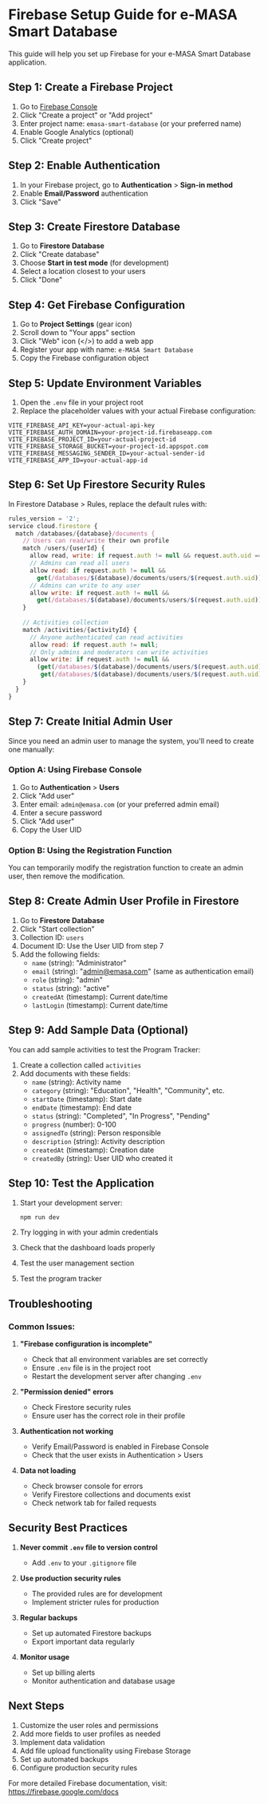# Firebase Setup Guide for e-MASA Smart Database

This guide will help you set up Firebase for your e-MASA Smart Database application.

## Step 1: Create a Firebase Project

1. Go to [Firebase Console](https://console.firebase.google.com/)
2. Click "Create a project" or "Add project"
3. Enter project name: `emasa-smart-database` (or your preferred name)
4. Enable Google Analytics (optional)
5. Click "Create project"

## Step 2: Enable Authentication

1. In your Firebase project, go to **Authentication** > **Sign-in method**
2. Enable **Email/Password** authentication
3. Click "Save"

## Step 3: Create Firestore Database

1. Go to **Firestore Database**
2. Click "Create database"
3. Choose **Start in test mode** (for development)
4. Select a location closest to your users
5. Click "Done"

## Step 4: Get Firebase Configuration

1. Go to **Project Settings** (gear icon)
2. Scroll down to "Your apps" section
3. Click "Web" icon (</>) to add a web app
4. Register your app with name: `e-MASA Smart Database`
5. Copy the Firebase configuration object

## Step 5: Update Environment Variables

1. Open the `.env` file in your project root
2. Replace the placeholder values with your actual Firebase configuration:

```env
VITE_FIREBASE_API_KEY=your-actual-api-key
VITE_FIREBASE_AUTH_DOMAIN=your-project-id.firebaseapp.com
VITE_FIREBASE_PROJECT_ID=your-actual-project-id
VITE_FIREBASE_STORAGE_BUCKET=your-project-id.appspot.com
VITE_FIREBASE_MESSAGING_SENDER_ID=your-actual-sender-id
VITE_FIREBASE_APP_ID=your-actual-app-id
```

## Step 6: Set Up Firestore Security Rules

In Firestore Database > Rules, replace the default rules with:

```javascript
rules_version = '2';
service cloud.firestore {
  match /databases/{database}/documents {
    // Users can read/write their own profile
    match /users/{userId} {
      allow read, write: if request.auth != null && request.auth.uid == userId;
      // Admins can read all users
      allow read: if request.auth != null && 
        get(/databases/$(database)/documents/users/$(request.auth.uid)).data.role == 'admin';
      // Admins can write to any user
      allow write: if request.auth != null && 
        get(/databases/$(database)/documents/users/$(request.auth.uid)).data.role == 'admin';
    }
    
    // Activities collection
    match /activities/{activityId} {
      // Anyone authenticated can read activities
      allow read: if request.auth != null;
      // Only admins and moderators can write activities
      allow write: if request.auth != null && 
        (get(/databases/$(database)/documents/users/$(request.auth.uid)).data.role == 'admin' ||
         get(/databases/$(database)/documents/users/$(request.auth.uid)).data.role == 'moderator');
    }
  }
}
```

## Step 7: Create Initial Admin User

Since you need an admin user to manage the system, you'll need to create one manually:

### Option A: Using Firebase Console
1. Go to **Authentication** > **Users**
2. Click "Add user"
3. Enter email: `admin@emasa.com` (or your preferred admin email)
4. Enter a secure password
5. Click "Add user"
6. Copy the User UID

### Option B: Using the Registration Function
You can temporarily modify the registration function to create an admin user, then remove the modification.

## Step 8: Create Admin User Profile in Firestore

1. Go to **Firestore Database**
2. Click "Start collection"
3. Collection ID: `users`
4. Document ID: Use the User UID from step 7
5. Add the following fields:
   - `name` (string): "Administrator"
   - `email` (string): "admin@emasa.com" (same as authentication email)
   - `role` (string): "admin"
   - `status` (string): "active"
   - `createdAt` (timestamp): Current date/time
   - `lastLogin` (timestamp): Current date/time

## Step 9: Add Sample Data (Optional)

You can add sample activities to test the Program Tracker:

1. Create a collection called `activities`
2. Add documents with these fields:
   - `name` (string): Activity name
   - `category` (string): "Education", "Health", "Community", etc.
   - `startDate` (timestamp): Start date
   - `endDate` (timestamp): End date
   - `status` (string): "Completed", "In Progress", "Pending"
   - `progress` (number): 0-100
   - `assignedTo` (string): Person responsible
   - `description` (string): Activity description
   - `createdAt` (timestamp): Creation date
   - `createdBy` (string): User UID who created it

## Step 10: Test the Application

1. Start your development server:
   ```bash
   npm run dev
   ```

2. Try logging in with your admin credentials
3. Check that the dashboard loads properly
4. Test the user management section
5. Test the program tracker

## Troubleshooting

### Common Issues:

1. **"Firebase configuration is incomplete"**
   - Check that all environment variables are set correctly
   - Ensure `.env` file is in the project root
   - Restart the development server after changing `.env`

2. **"Permission denied" errors**
   - Check Firestore security rules
   - Ensure user has the correct role in their profile

3. **Authentication not working**
   - Verify Email/Password is enabled in Firebase Console
   - Check that the user exists in Authentication > Users

4. **Data not loading**
   - Check browser console for errors
   - Verify Firestore collections and documents exist
   - Check network tab for failed requests

## Security Best Practices

1. **Never commit `.env` file to version control**
   - Add `.env` to your `.gitignore` file

2. **Use production security rules**
   - The provided rules are for development
   - Implement stricter rules for production

3. **Regular backups**
   - Set up automated Firestore backups
   - Export important data regularly

4. **Monitor usage**
   - Set up billing alerts
   - Monitor authentication and database usage

## Next Steps

1. Customize the user roles and permissions
2. Add more fields to user profiles as needed
3. Implement data validation
4. Add file upload functionality using Firebase Storage
5. Set up automated backups
6. Configure production security rules

For more detailed Firebase documentation, visit: https://firebase.google.com/docs